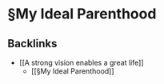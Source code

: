 # §My Ideal Parenthood

## Backlinks
* [[A strong vision enables a great life]]
	* [[§My Ideal Parenthood]]

<!-- {BearID:2200E119-066F-4459-B1AC-60303963A4D6-30985-000000722548001A} -->
